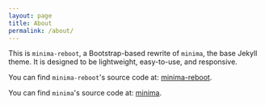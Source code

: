```yaml
---
layout: page
title: About
permalink: /about/
---
```


This is `minima-reboot`, a Bootstrap-based rewrite of `minima`, the base Jekyll theme. It is designed to be lightweight, easy-to-use, and responsive.

You can find `minima-reboot`'s source code at: [minima-reboot](https://github.com/aterenin/minima-reboot).

You can find `minima`'s source code at: [minima](https://github.com/jekyll/minima).
